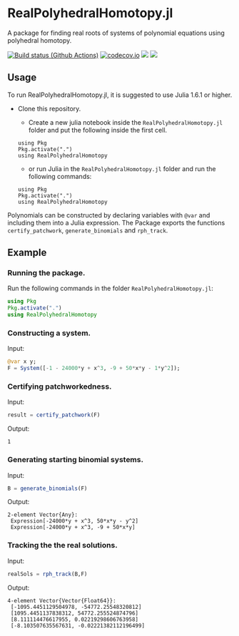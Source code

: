 # RealPolyhedralHomotopy.jl
A package for finding real roots of systems of polynomial equations using polyhedral homotopy.

[![Build status (Github Actions)](https://github.com/sylvaticus/MyAwesomePackage.jl/workflows/CI/badge.svg)](https://github.com/sylvaticus/MyAwesomePackage.jl/actions)
[![codecov.io](http://codecov.io/github/sylvaticus/MyAwesomePackage.jl/coverage.svg?branch=main)](http://codecov.io/github/sylvaticus/MyAwesomePackage.jl?branch=main)
[![](https://img.shields.io/badge/docs-stable-blue.svg)](https://klee669.github.io/RealPolyhedralHomotopy.jl/stable)
[![](https://img.shields.io/badge/docs-dev-blue.svg)](https://klee669.github.io/RealPolyhedralHomotopy.jl/dev)

## Usage
To run RealPolyhedralHomotopy.jl, it is suggested to use Julia 1.6.1 or higher.
- Clone this repository.
    - Create a new julia notebook inside the `RealPolyhedralHomotopy.jl` folder and put the following inside the first cell.
    ```
    using Pkg
    Pkg.activate(".")
    using RealPolyhedralHomotopy
    ```
    
    - or run Julia in the `RealPolyhedralHomotopy.jl` folder and run the following commands:
    ```
    using Pkg
    Pkg.activate(".")
    using RealPolyhedralHomotopy
    ```

Polynomials can be constructed by declaring variables with `@var` and including them into a Julia expression.
The Package exports the functions `certify_patchwork`, `generate_binomials` and `rph_track`.

## Example
### Running the package.
Run the following commands in the folder `RealPolyhedralHomotopy.jl`:
```julia
using Pkg
Pkg.activate(".")
using RealPolyhedralHomotopy
```

### Constructing a system.
Input:
```julia
@var x y;
F = System([-1 - 24000*y + x^3, -9 + 50*x*y - 1*y^2]);
```
### Certifying patchworkedness.
Input:
```julia
result = certify_patchwork(F)
```

Output:
```
1
```


### Generating starting binomial systems.
Input:
```julia
B = generate_binomials(F)
```
Output:
```
2-element Vector{Any}:
 Expression[-24000*y + x^3, 50*x*y - y^2]
 Expression[-24000*y + x^3, -9 + 50*x*y]
```


### Tracking the the real solutions.
Input:
```julia
realSols = rph_track(B,F)
```
Output:
```
4-element Vector{Vector{Float64}}:
 [-1095.4451129504978, -54772.25548320812]
 [1095.4451137838312, 54772.255524874796]
 [8.111114476617955, 0.02219298606763958]
 [-8.103507635567631, -0.02221382112196499]
```




